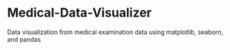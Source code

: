 # Medical-Data-Visualizer
Data visualization from medical examination data using matplotlib, seaborn, and pandas
